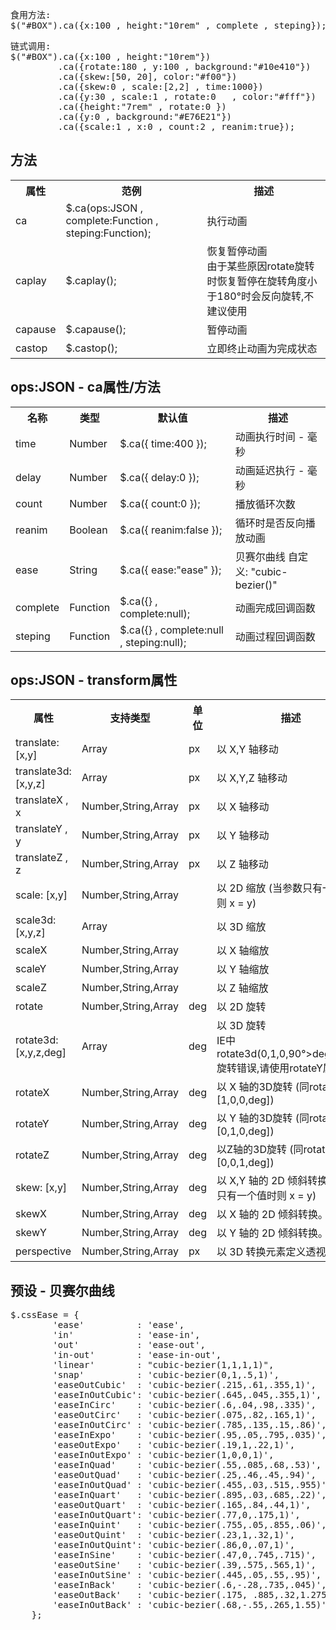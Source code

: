 <pre>
食用方法:
$("#BOX").ca({x:100 , height:"10rem" , complete , steping});
</pre>
<pre>
链式调用:
$("#BOX").ca({x:100 , height:"10rem"})
         .ca({rotate:180 , y:100 , background:"#10e410"})
         .ca({skew:[50, 20], color:"#f00"})
         .ca({skew:0 , scale:[2,2] , time:1000})
         .ca({y:30 , scale:1 , rotate:0   , color:"#fff"})
         .ca({height:"7rem" , rotate:0 })
         .ca({y:0 , background:"#E76E21"})
         .ca({scale:1 , x:0 , count:2 , reanim:true});
</pre>
<h2>方法</h2>
<table>
            <tr>
                <th style="width:15%;">属性</th>
                <th >范例</th>
                <th>描述</th>
            </tr>
            <tr>
                <td>ca</td>
                <td>
                    $.ca(ops:JSON , complete:Function , steping:Function);
                </td>
                <td>执行动画</td>
            </tr>
            <tr>
                <td>caplay</td>
                <td>$.caplay();</td>
                <td>
                    恢复暂停动画
                    <br>
                    <span class="am-text-danger">由于某些原因rotate旋转时恢复暂停在旋转角度小于180°时会反向旋转,不建议使用</span>
                </td>
            </tr>
            <tr>
                <td>capause</td>
                <td>$.capause();</td>
                <td>暂停动画</td>
            </tr>
            <tr>
                <td>castop</td>
                <td>$.castop();</td>
                <td>立即终止动画为完成状态</td>
            </tr>
</table>        
      
<h2>ops:JSON - ca属性/方法</h2>
<table>
<tr>
                    <th>名称</th>
                    <th>类型</th>
                    <th>默认值</th>
                    <th>描述</th>
                </tr>
                <tr>
                    <td>time</td>
                    <td>Number</td>
                    <td>
                        $.ca({ time:400 });
                    </td>
                    <td>动画执行时间 - 毫秒</td>
                </tr>
                <tr>
                    <td>delay</td>
                    <td>Number</td>
                    <td>$.ca({ delay:0 });</td>
                    <td>动画延迟执行 - 毫秒</td>
                </tr>
                <tr>
                    <td>count</td>
                    <td>Number</td>
                    <td>$.ca({ count:0 });</td>
                    <td>播放循环次数</td>
                </tr>
                <tr>
                    <td>reanim</td>
                    <td>Boolean</td>
                    <td>$.ca({ reanim:false });</td>
                    <td>循环时是否反向播放动画</td>
                </tr>
                <tr>
                    <td>ease</td>
                    <td>String</td>
                    <td>$.ca({ ease:"ease" });</td>
                    <td>贝赛尔曲线 自定义: "cubic-bezier()"</td>
                </tr>
                <tr>
                    <td>complete</td>
                    <td>Function</td>
                    <td>$.ca({} , complete:null);</td>
                    <td>动画完成回调函数</td>
                </tr>
                <tr>
                    <td>steping</td>
                    <td>Function</td>
                    <td>$.ca({} , complete:null , steping:null);</td>
                    <td>动画过程回调函数</td>
                </tr>               
</table>                        
<h2>ops:JSON - transform属性</h2>
<table>
                    <tr>
                        <th>属性</th>
                        <th>支持类型</th>
                        <th>单位</th>
                        <th>描述</th>
                    </tr>
                    <tr>
                        <td>translate: [x,y]</td>
                        <td>Array</td>
                        <td>px</td>
                        <td>以 X,Y 轴移动</td>
                    </tr>
                    <tr>
                        <td>translate3d: [x,y,z]</td>
                        <td>Array</td>
                        <td>px</td>
                        <td>以 X,Y,Z 轴移动</td>
                    </tr>
                    <tr>
                        <td>translateX , x</td>
                        <td>Number,String,Array</td>
                        <td>px</td>
                        <td>以 X 轴移动</td>
                    </tr>
                    <tr>
                        <td>translateY , y</td>
                        <td>Number,String,Array</td>
                        <td>px</td>
                        <td>以 Y 轴移动</td>
                    </tr>
                    <tr>
                        <td>translateZ , z</td>
                        <td>Number,String,Array</td>
                        <td>px</td>
                        <td>以 Z 轴移动</td>
                    </tr>
                    <tr>
                        <td>scale: [x,y]</td>
                        <td>Number,String,Array</td>
                        <td></td>
                        <td>以 2D 缩放 (当参数只有一个值时则 x = y)</td>
                    </tr>
                    <tr>
                        <td>scale3d: [x,y,z]</td>
                        <td>Array</td>
                        <td></td>
                        <td>以 3D 缩放</td>
                    </tr>
                    <tr>
                        <td>scaleX</td>
                        <td>Number,String,Array</td>
                        <td></td>
                        <td>以 X 轴缩放</td>
                    </tr>
                    <tr>
                        <td>scaleY</td>
                        <td>Number,String,Array</td>
                        <td></td>
                        <td>以 Y 轴缩放</td>
                    </tr>
                    <tr>
                        <td>scaleZ</td>
                        <td>Number,String,Array</td>
                        <td></td>
                        <td>以 Z 轴缩放</td>
                    </tr>
                    <tr>
                        <td>rotate</td>
                        <td>Number,String,Array</td>
                        <td>deg</td>
                        <td>以 2D 旋转</td>
                    </tr>
                    <tr>
                        <td>rotate3d: [x,y,z,deg]</td>
                        <td>Array</td>
                        <td>deg</td>
                        <td>以 3D 旋转 <br><span class="am-text-danger">IE中rotate3d(0,1,0,90°>deg<270°)旋转错误,请使用rotateY属性</span></td>
                    </tr>
                    <tr>
                        <td>rotateX</td>
                        <td>Number,String,Array</td>
                        <td>deg</td>
                        <td>以 X 轴的3D旋转 (同rotate3d:[1,0,0,deg])</td>
                    </tr>
                    <tr>
                        <td>rotateY</td>
                        <td>Number,String,Array</td>
                        <td>deg</td>
                        <td>以 Y 轴的3D旋转 (同rotate3d:[0,1,0,deg])</td>
                    </tr>
                    <tr>
                        <td>rotateZ</td>
                        <td>Number,String,Array</td>
                        <td>deg</td>
                        <td>以Z轴的3D旋转 (同rotate3d:[0,0,1,deg])</td>
                    </tr>
                    <tr>
                        <td>skew: [x,y]</td>
                        <td>Number,String,Array</td>
                        <td>deg</td>
                        <td>以 X,Y 轴的 2D 倾斜转换 (当参数只有一个值时则 x = y)</td>
                    </tr>
                    <tr>
                        <td>skewX</td>
                        <td>Number,String,Array</td>
                        <td>deg</td>
                        <td>以 X 轴的 2D 倾斜转换。</td>
                    </tr>
                    <tr>
                        <td>skewY</td>
                        <td>Number,String,Array</td>
                        <td>deg</td>
                        <td>以 Y 轴的 2D 倾斜转换。</td>
                    </tr>
                    <tr>
                        <td>perspective</td>
                        <td>Number,String,Array</td>
                        <td>px</td>
                        <td>以 3D 转换元素定义透视视图。</td>
                    </tr>
</table>
<h2>预设 - 贝赛尔曲线</h2>
<pre>
$.cssEase = {
        'ease'          : 'ease',
        'in'            : 'ease-in',
        'out'           : 'ease-out',
        'in-out'        : 'ease-in-out',
        'linear'        : "cubic-bezier(1,1,1,1)",
        'snap'          : 'cubic-bezier(0,1,.5,1)',
        'easeOutCubic'  : 'cubic-bezier(.215,.61,.355,1)',
        'easeInOutCubic': 'cubic-bezier(.645,.045,.355,1)',
        'easeInCirc'    : 'cubic-bezier(.6,.04,.98,.335)',
        'easeOutCirc'   : 'cubic-bezier(.075,.82,.165,1)',
        'easeInOutCirc' : 'cubic-bezier(.785,.135,.15,.86)',
        'easeInExpo'    : 'cubic-bezier(.95,.05,.795,.035)',
        'easeOutExpo'   : 'cubic-bezier(.19,1,.22,1)',
        'easeInOutExpo' : 'cubic-bezier(1,0,0,1)',
        'easeInQuad'    : 'cubic-bezier(.55,.085,.68,.53)',
        'easeOutQuad'   : 'cubic-bezier(.25,.46,.45,.94)',
        'easeInOutQuad' : 'cubic-bezier(.455,.03,.515,.955)',
        'easeInQuart'   : 'cubic-bezier(.895,.03,.685,.22)',
        'easeOutQuart'  : 'cubic-bezier(.165,.84,.44,1)',
        'easeInOutQuart': 'cubic-bezier(.77,0,.175,1)',
        'easeInQuint'   : 'cubic-bezier(.755,.05,.855,.06)',
        'easeOutQuint'  : 'cubic-bezier(.23,1,.32,1)',
        'easeInOutQuint': 'cubic-bezier(.86,0,.07,1)',
        'easeInSine'    : 'cubic-bezier(.47,0,.745,.715)',
        'easeOutSine'   : 'cubic-bezier(.39,.575,.565,1)',
        'easeInOutSine' : 'cubic-bezier(.445,.05,.55,.95)',
        'easeInBack'    : 'cubic-bezier(.6,-.28,.735,.045)',
        'easeOutBack'   : 'cubic-bezier(.175, .885,.32,1.275)',
        'easeInOutBack' : 'cubic-bezier(.68,-.55,.265,1.55)'
    };
</pre>
